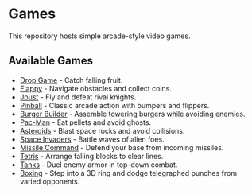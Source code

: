 # Games

This repository hosts simple arcade-style video games.

## Available Games

- [Drop Game](drop-game.html) - Catch falling fruit.
- [Flappy](flappy.html) - Navigate obstacles and collect coins.
- [Joust](joust.html) - Fly and defeat rival knights.
- [Pinball](pinball.html) - Classic arcade action with bumpers and flippers.
- [Burger Builder](burger.html) - Assemble towering burgers while avoiding enemies.
- [Pac-Man](pacman.html) - Eat pellets and avoid ghosts.
- [Asteroids](asteroids.html) - Blast space rocks and avoid collisions.
- [Space Invaders](space-invaders.html) - Battle waves of alien foes.
- [Missile Command](missile-command.html) - Defend your base from incoming missiles.
- [Tetris](tetris.html) - Arrange falling blocks to clear lines.
- [Tanks](tanks.html) - Duel enemy armor in top-down combat.
- [Boxing](boxing.html) - Step into a 3D ring and dodge telegraphed punches from varied opponents.

